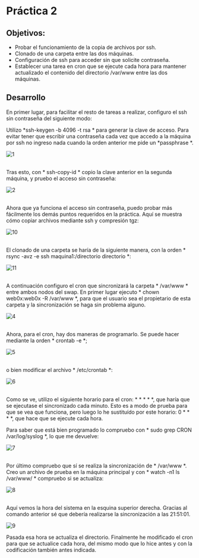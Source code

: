 # Práctica 2

## Objetivos:

- Probar el funcionamiento de la copia de archivos por ssh.
- Clonado de una carpeta entre las dos máquinas.
- Configuración de ssh para acceder sin que solicite contraseña.
- Establecer una tarea en cron que se ejecute cada hora para mantener
  actualizado el contenido del directorio /var/www entre las dos máquinas.

## Desarrollo

En primer lugar, para facilitar el resto de tareas a realizar, configuro el ssh sin contraseña del siguiente modo:

Utilizo *ssh-keygen -b 4096 -t rsa * para generar la clave de acceso. Para evitar tener que escribir una contraseña cada vez que accedo a la máquina por ssh no ingreso nada cuando la orden anterior me pide un *passphrase *.

![1](https://github.com/harvestcore/SWAP/blob/master/practicas/p2/images/1.PNG)


<br />
Tras esto, con * ssh-copy-id <ip> * copio la clave anterior en la segunda máquina, y pruebo el acceso sin contraseña:

![2](https://github.com/harvestcore/SWAP/blob/master/practicas/p2/images/2.PNG)


<br />
Ahora que ya funciona el acceso sin contraseña, puedo probar más fácilmente los demás puntos requeridos en la práctica. Aquí se muestra cómo copiar archivos mediante ssh y compresión tgz:

![10](https://github.com/harvestcore/SWAP/blob/master/practicas/p2/images/10.PNG)


<br />
El clonado de una carpeta se haría de la siguiente manera, con la orden * rsync -avz -e ssh maquina1:/directorio directorio *:

![11](https://github.com/harvestcore/SWAP/blob/master/practicas/p2/images/11.PNG)


<br />
A continuación configuro el cron que sincronizará la carpeta * /var/www * entre ambos nodos del swap. En primer lugar ejecuto * chown web0x:web0x -R /var/www *, para que el usuario sea el propietario de esta carpeta y la sincronización se haga sin problema alguno.

![4](https://github.com/harvestcore/SWAP/blob/master/practicas/p2/images/4.PNG)


<br />
Ahora, para el cron, hay dos maneras de programarlo. Se puede hacer mediante la orden * crontab -e *;

![5](https://github.com/harvestcore/SWAP/blob/master/practicas/p2/images/5.PNG)


<br />
o bien modificar el archivo * /etc/crontab *:

![6](https://github.com/harvestcore/SWAP/blob/master/practicas/p2/images/6.PNG)


<br />
Como se ve, utilizo el siguiente horario para el cron: * * * * *, que haría que se ejecutase el sincronizado cada minuto. Esto es a modo de prueba para que se vea que funciona, pero luego lo he sustituído por este horario: 0 * * * *, que hace que se ejecute cada hora.

Para saber que está bien programado lo compruebo con * sudo grep CRON /var/log/syslog *, lo que me devuelve:

![7](https://github.com/harvestcore/SWAP/blob/master/practicas/p2/images/7.PNG)


<br />
Por último compruebo que sí se realiza la sincronización de * /var/www *. Creo un archivo de prueba en la máquina principal y con * watch -n1 ls /var/www/ * compruebo si se actualiza:

![8](https://github.com/harvestcore/SWAP/blob/master/practicas/p2/images/8.PNG)


<br />
Aquí vemos la hora del sistema en la esquina superior derecha. Gracias al comando anterior sé que debería realizarse la sincronización a las 21:51:01.

![9](https://github.com/harvestcore/SWAP/blob/master/practicas/p2/images/9.PNG)



Pasada esa hora se actualiza el directorio. Finalmente he modificado el cron para que se actualice cada hora, del mismo modo que lo hice antes y con la codificación también antes indicada.
